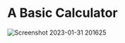 # A Basic Calculator
![Screenshot 2023-01-31 201625](https://user-images.githubusercontent.com/85697658/215795668-13b973cf-7e66-4743-961c-80f53d507ca9.png)
